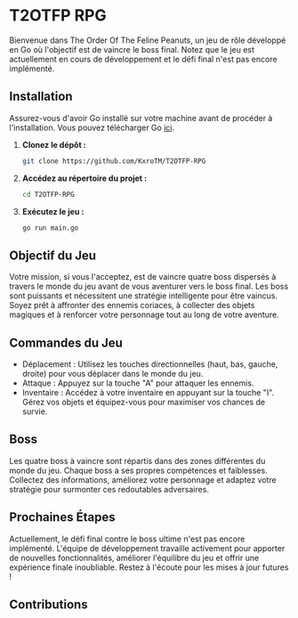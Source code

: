 # T2OTFP RPG

Bienvenue dans The Order Of The Feline Peanuts, un jeu de rôle développé en Go où l'objectif est de vaincre le boss final. Notez que le jeu est actuellement en cours de développement et le défi final n'est pas encore implémenté.

## Installation

Assurez-vous d'avoir Go installé sur votre machine avant de procéder à l'installation. Vous pouvez télécharger Go [ici](https://golang.org/dl/).

1. **Clonez le dépôt :**
   ```bash
   git clone https://github.com/KxroTM/T2OTFP-RPG

2. **Accédez au répertoire du projet :**
    ```bash
    cd T2OTFP-RPG
3. **Exécutez le jeu :**
    ```bash
    go run main.go


## Objectif du Jeu

Votre mission, si vous l'acceptez, est de vaincre quatre boss dispersés à travers le monde du jeu avant de vous aventurer vers le boss final. Les boss sont puissants et nécessitent une stratégie intelligente pour être vaincus. Soyez prêt à affronter des ennemis coriaces, à collecter des objets magiques et à renforcer votre personnage tout au long de votre aventure.

## Commandes du Jeu

- Déplacement : Utilisez les touches directionnelles (haut, bas, gauche, droite) pour vous déplacer dans le monde du jeu.
- Attaque : Appuyez sur la touche "A" pour attaquer les ennemis.
- Inventaire : Accédez à votre inventaire en appuyant sur la touche "I". Gérez vos objets et équipez-vous pour maximiser vos chances de survie.

## Boss

Les quatre boss à vaincre sont répartis dans des zones différentes du monde du jeu. Chaque boss a ses propres compétences et faiblesses. Collectez des informations, améliorez votre personnage et adaptez votre stratégie pour surmonter ces redoutables adversaires.

## Prochaines Étapes

Actuellement, le défi final contre le boss ultime n'est pas encore implémenté. L'équipe de développement travaille activement pour apporter de nouvelles fonctionnalités, améliorer l'équilibre du jeu et offrir une expérience finale inoubliable. Restez à l'écoute pour les mises à jour futures !

## Contributions

